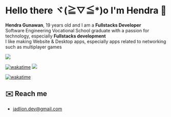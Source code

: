 # Hello there ヾ(≧▽≦*)o I'm Hendra 🔭

**Hendra Gunawan**, 19 years old and I am a **Fullstacks Developer**<br>
Software Engineering Vocational School graduate with a passion for technology, especially **Fullstacks development**<br>
I like making Website & Desktop apps, especially apps related to networking such as multiplayer games

[![](https://skillicons.dev/icons?i=js,ts,html,css,php,go,java,cs,cpp,nodejs,bun,react,nextjs,firebase,supabase,pnpm,sqlite,postgres,mysql,tailwind,vercel&perline=9)](https://skillicons.dev)

[![wakatime](https://wakatime.com/badge/user/b3c0dabe-d2af-49ef-aa7c-5f6fe33b1ae9.svg)](https://wakatime.com/@JadlionHD)
![](https://komarev.com/ghpvc/?username=jadlionhd&label=Profile%20views&color=0e75b6&style=flat)
<!---
![](https://github-readme-stats.vercel.app/api/top-langs/?username=jadlionhd&layout=compact&theme=holi)

![](https://github-readme-stats.vercel.app/api?username=jadlionhd&layout=compact&theme=holi)
-->
[![wakatime](https://github-readme-stats.vercel.app/api/wakatime?username=jadlionhd&layout=compact&theme=holi)](https://wakatime.com/@JadlionHD)

## ✉️ Reach me
- [jadlion.dev@gmail.com](mailto:jadlion.dev@gmail.com)
